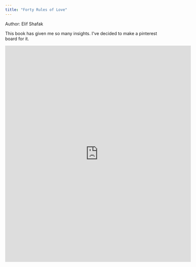 ```yaml
---
title: "Forty Rules of Love"
---
```

Author: Elif Shafak  

This book has given me so many insights. I've decided to make a pinterest board for it.  

<a data-pin-do="embedBoard" data-pin-board-width="900" data-pin-scale-height="120" data-pin-scale-width="115" href="https://www.pinterest.co.uk/syazwinafazrul/forty-rules-of-love-by-elif-shafak/"></a>


<iframe src="https://assets.pinterest.com/ext/embed.html?id=1028791108609377785" height="700" width="600" frameborder="0" scrolling="no" ></iframe>
